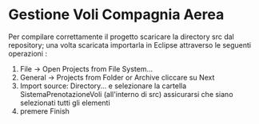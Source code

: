 # Gestione Voli Compagnia Aerea

Per compilare correttamente il progetto scaricare la directory src dal repository; una volta scaricata importarla in Eclipse attraverso le seguenti operazioni : 

  1) File -> Open Projects from File System… 
  2) General -> Projects from Folder or Archive  cliccare su Next
  3) Import source: Directory... e selezionare la cartella SistemaPrenotazioneVoli (all'interno di src) assicurarsi che siano selezionati tutti gli elementi
  4) premere Finish 
